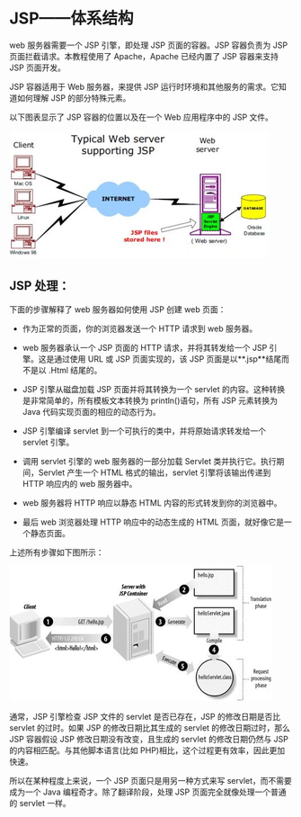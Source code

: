 # JSP——体系结构

web 服务器需要一个 JSP 引擎，即处理 JSP 页面的容器。JSP 容器负责为 JSP 页面拦截请求。本教程使用了 Apache，Apache 已经内置了 JSP 容器来支持 JSP 页面开发。

JSP 容器适用于 Web 服务器，来提供 JSP 运行时环境和其他服务的需求。它知道如何理解 JSP 的部分特殊元素。

以下图表显示了 JSP 容器的位置以及在一个 Web 应用程序中的 JSP 文件。


![arch1](images/arch1.jpg)

## JSP 处理： 

下面的步骤解释了 web 服务器如何使用 JSP 创建 web 页面：

- 作为正常的页面，你的浏览器发送一个 HTTP 请求到 web 服务器。

- web 服务器承认一个 JSP 页面的 HTTP 请求，并将其转发给一个 JSP 引擎。这是通过使用 URL 或 JSP 页面实现的，该 JSP 页面是以**.jsp**结尾而不是以 .Html 结尾的。

- JSP 引擎从磁盘加载 JSP 页面并将其转换为一个 servlet 的内容。这种转换是非常简单的，所有模板文本转换为 println()语句，所有 JSP 元素转换为 Java 代码实现页面的相应的动态行为。

- JSP 引擎编译 servlet 到一个可执行的类中，并将原始请求转发给一个 servlet 引擎。

- 调用 servlet 引擎的 web 服务器的一部分加载 Servlet 类并执行它。执行期间，Servlet 产生一个 HTML 格式的输出，servlet 引擎将该输出传递到 HTTP 响应内的 web 服务器中。

- web 服务器将 HTTP 响应以静态 HTML 内容的形式转发到你的浏览器中。

- 最后 web 浏览器处理 HTTP 响应中的动态生成的 HTML 页面，就好像它是一个静态页面。

上述所有步骤如下图所示：

![architecture2](images/arch2.jpg)

通常，JSP 引擎检查 JSP 文件的 servlet 是否已存在，JSP 的修改日期是否比 servlet 的过时。如果 JSP 的修改日期比其生成的 servlet 的修改日期过时，那么 JSP 容器假设 JSP 修改日期没有改变，且生成的 servlet 的修改日期仍然与 JSP 的内容相匹配。与其他脚本语言(比如 PHP)相比，这个过程更有效率，因此更加快速。

所以在某种程度上来说，一个 JSP 页面只是用另一种方式来写 servlet，而不需要成为一个 Java 编程奇才。除了翻译阶段，处理 JSP 页面完全就像处理一个普通的 servlet 一样。
